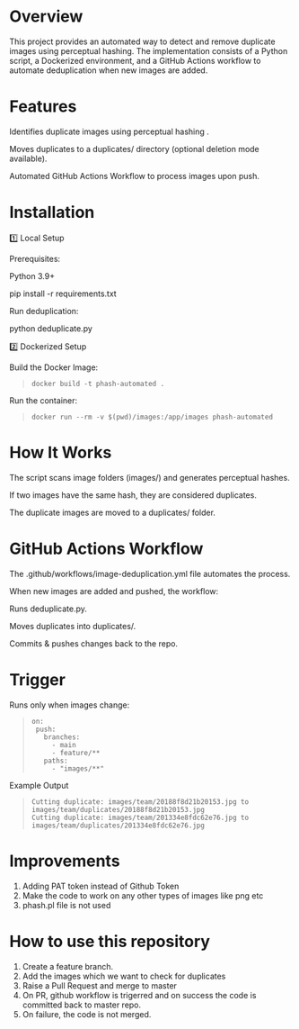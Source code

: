 # Overview

This project provides an automated way to detect and remove duplicate images using perceptual hashing. The implementation consists of a Python script, a Dockerized environment, and a GitHub Actions workflow to automate deduplication when new images are added.

# Features

Identifies duplicate images using perceptual hashing .

Moves duplicates to a duplicates/ directory (optional deletion mode available).

Automated GitHub Actions Workflow to process images upon push.

# Installation

1️⃣ Local Setup

Prerequisites:

Python 3.9+

pip install -r requirements.txt

Run deduplication:

python deduplicate.py

2️⃣ Dockerized Setup

Build the Docker Image:

> ```
> docker build -t phash-automated .
> ```

Run the container:

> ```
> docker run --rm -v $(pwd)/images:/app/images phash-automated
> ```

# How It Works

The script scans image folders (images/) and generates perceptual hashes.

If two images have the same hash, they are considered duplicates.

The duplicate images are moved to a duplicates/ folder.

# GitHub Actions Workflow

The .github/workflows/image-deduplication.yml file automates the process.

When new images are added and pushed, the workflow:

Runs deduplicate.py.

Moves duplicates into duplicates/.

Commits & pushes changes back to the repo.

# Trigger

Runs only when images change:

> ```
> on:
>  push:
>    branches:
>      - main
>      - feature/** 
>    paths:
>      - "images/**"
> ```

Example Output 

> ```
> Cutting duplicate: images/team/20188f8d21b20153.jpg to images/team/duplicates/20188f8d21b20153.jpg
> Cutting duplicate: images/team/201334e8fdc62e76.jpg to images/team/duplicates/201334e8fdc62e76.jpg
> ```

# Improvements

1. Adding PAT token instead of Github Token
2. Make the code to work on any other types of images like png etc
3. phash.pl file is not used

# How to use this repository

1. Create a feature branch. 
2. Add the images which we want to check for duplicates
3. Raise a Pull Request and merge to master
4. On PR, github workflow is trigerred and on success the code is committed back to master repo.
5. On failure, the code is not merged.
